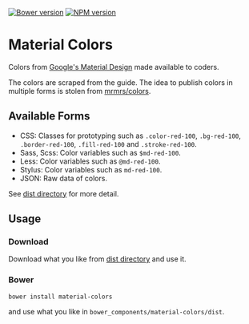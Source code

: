 [![Bower version](https://badge.fury.io/bo/material-colors.svg)](http://badge.fury.io/bo/material-colors)
[![NPM version](https://badge.fury.io/js/material-colors.svg)](http://badge.fury.io/js/material-colors)

# Material Colors

Colors from [Google's Material Design](http://www.google.com/design/spec/style/color.html) made available to coders.

The colors are scraped from the guide. The idea to publish colors in multiple forms is stolen from [mrmrs/colors](https://github.com/mrmrs/colors).

## Available Forms

- CSS: Classes for prototyping such as `.color-red-100`, `.bg-red-100`, `.border-red-100`, `.fill-red-100` and `.stroke-red-100`.
- Sass, Scss: Color variables such as `$md-red-100`.
- Less: Color variables such as `@md-red-100`.
- Stylus: Color variables such as `md-red-100`.
- JSON: Raw data of colors.

See [dist directory](dist) for more detail.

## Usage

### Download

Download what you like from [dist directory](dist) and use it.

### Bower

```
bower install material-colors
```

and use what you like in `bower_components/material-colors/dist`.
